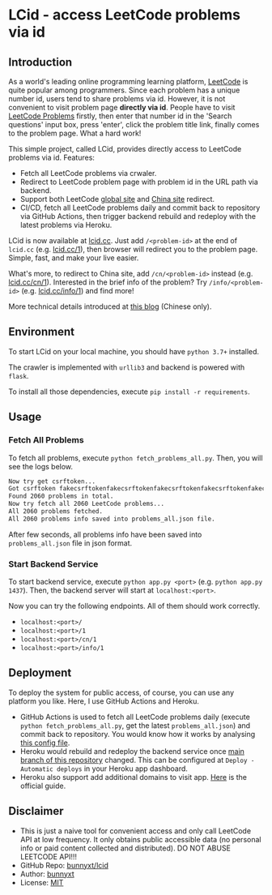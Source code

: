 # LCid - access LeetCode problems via id

## Introduction

As a world's leading online programming learning platform, [LeetCode](https://leetcode.com) is quite popular among programmers. Since each problem has a unique number id, users tend to share problems via id. However, it is not convenient to visit problem page **directly via id**. People have to visit [LeetCode Problems](https://leetcode.com/problemset/all/) firstly, then enter that number id in the 'Search questions' input box, press 'enter', click the problem title link, finally comes to the problem page. What a hard work!

This simple project, called LCid, provides directly access to LeetCode problems via id. Features: 

- Fetch all LeetCode problems via crwaler.
- Redirect to LeetCode problem page with problem id in the URL path via backend.
- Support both LeetCode [global site](https://leetcode.com/problemset/all/) and [China site](https://leetcode-cn.com/problemset/all/) redirect.
- CI/CD, fetch all LeetCode problems daily and commit back to repository via GitHub Actions, then trigger backend rebuild and redeploy with the latest problems via Heroku.

LCid is now available at [lcid.cc](https://lcid.cc). Just add `/<problem-id>` at the end of `lcid.cc` (e.g. [lcid.cc/1](https://lcid.cc/1)), then browser will redirect you to the problem page. Simple, fast, and make your live easier.

What's more, to redirect to China site, add `/cn/<problem-id>` instead (e.g. [lcid.cc/cn/1](https://lcid.cc/cn/1)). Interested in the brief info of the problem? Try `/info/<problem-id>` (e.g. [lcid.cc/info/1](https://lcid.cc/info/1)) and find more!

More technical details introduced at [this blog](https://www.bunnyxt.com/blogs/lcid-cc-leetcode-problems-redirect-via-id/) (Chinese only).

## Environment

To start LCid on your local machine, you should have `python 3.7+` installed.

The crawler is implemented with `urllib3` and backend is powered with `flask`.

To install all those dependencies, execute `pip install -r requirements`.

## Usage

### Fetch All Problems

To fetch all problems, execute `python fetch_problems_all.py`. Then, you will see the logs below.

```zsh
Now try get csrftoken...
Got csrftoken fakecsrftokenfakecsrftokenfakecsrftokenfakecsrftokenfakecsrftoke.
Found 2060 problems in total.
Now try fetch all 2060 LeetCode problems...
All 2060 problems fetched.
All 2060 problems info saved into problems_all.json file.
```

After few seconds, all problems info have been saved into `problems_all.json` file in json format.

### Start Backend Service

To start backend service, execute `python app.py <port>` (e.g. `python app.py 1437`). Then, the backend server will start at `localhost:<port>`.

Now you can try the following endpoints. All of them should work correctly. 

- `localhost:<port>/`
- `localhost:<port>/1`
- `localhost:<port>/cn/1`
- `localhost:<port>/info/1`

## Deployment

To deploy the system for public access, of course, you can use any platform you like. Here, I use GitHub Actions and Heroku.

- GitHub Actions is used to fetch all LeetCode problems daily (execute `python fetch_problems_all.py`, get the latest `problems_all.json`) and commit back to repository. You would know how it works by analysing [this config file](.github/workflows/main.yml).
- Heroku would rebuild and redeploy the backend service once [main branch of this repository](https://github.com/bunnyxt/lcid) changed. This can be configured at `Deploy - Automatic deploys` in your Heroku app dashboard.
- Heroku also support add additional domains to visit app. [Here](https://devcenter.heroku.com/articles/custom-domains) is the official guide.

## Disclaimer

- This is just a naive tool for convenient access and only call LeetCode API at low frequency. It only obtains public accessible data (no personal info or paid content collected and distributed). DO NOT ABUSE LEETCODE API!!! 
- GitHub Repo: [bunnyxt/lcid](https://github.com/bunnyxt/lcid)
- Author: [bunnyxt](https://github.com/bunnyxt)
- License: [MIT](LICENSE)
